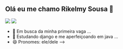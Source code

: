 ## Olá eu me chamo Rikelmy Sousa 👋

<div>
  
  <img heigth = "180em" src = "https://github-readme-stats.vercel.app/api?username=RikeGIT&show_icons=true&theme=radicalhttps://github.com/RikeGIT/github-readme-stats"/>
  <img heigth = "180em" src = "https://github-readme-stats.vercel.app/api/top-langs/?username=RikeGIT&show_icons=true&theme=radicalhttps://github.com/RikeGIT/github-readme-stats"/>
</div>


- 🔭 Em busca da minha primeira vaga ...
- 🌱 Estudando django e me aperfeiçoando em java ...
- 😄 Pronomes: ele/dele
-->
